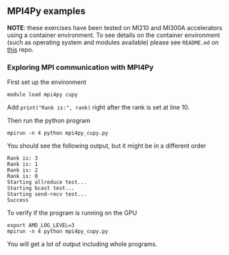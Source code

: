 ## MPI4Py examples

**NOTE**: these exercises have been tested on MI210 and MI300A accelerators using a container environment.
To see details on the container environment (such as operating system and modules available) please see `README.md` on [this](https://github.com/amd/HPCTrainingDock) repo.


### Exploring MPI communication with MPI4Py

First set up the environment

```
module load mpi4py cupy
```

Add `print("Rank is:", rank)` right after the rank is set at line 10.

Then run the python program

```
mpirun -n 4 python mpi4py_cupy.py
```

You should see the following output, but it might be in a different order

```
Rank is: 3
Rank is: 1
Rank is: 2
Rank is: 0
Starting allreduce test...
Starting bcast test...
Starting send-recv test...
Success
```

To verify if the program is running on the GPU

```
export AMD_LOG_LEVEL=3
mpirun -n 4 python mpi4py_cupy.py
```

You will get a lot of output including whole programs.
